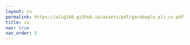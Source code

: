 ```yaml
---
layout: cv
permalink: https://alig146.github.io/assets/pdf/garabaglu_ali_cv.pdf
title: cv
nav: true
nav_order: 5
---
```

